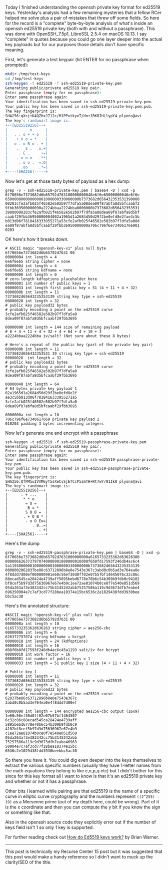 Today I finished understanding the openssh private key format for ed25519 keys. Yesterday's analysis had a few remaining mysteries that a fellow RCer helped me solve plus a pair of mistakes that threw off some fields. So here for the record is a "complete" byte-by-byte analysis of what's inside an openssh ed25519 private key (both with and without a passphrase). This was done with OpenSSH_7.5p1, LibreSSL 2.5.4 on macOS 10.13. I say "complete" in quotes because you could go one layer deeper into the actual key payloads but for our purposes those details don't have specific meaning.

First, let's generate a test keypair (hit ENTER for no passphrase when prompted):

```sh
mkdir /tmp/test-keys
cd /tmp/test-keys
ssh-keygen -t ed25519 -f ssh-ed25519-private-key.pem
Generating public/private ed25519 key pair.
Enter passphrase (empty for no passphrase):
Enter same passphrase again:
Your identification has been saved in ssh-ed25519-private-key.pem.
Your public key has been saved in ssh-ed25519-private-key.pem.pub.
The key fingerprint is:
SHA256:qXcj+K4QZHxJ712c/M1PPutkyxT/Hn+1RKBIHLlypY4 plyons@avi
The key's randomart image is:
+--[ED25519256]--+
|      . ..o      |
|   . . o + + o   |
|    + o o = * .  |
|   o . o B o . + |
|    .   S .   o.+|
|     . E .     +=|
|    . o o o   .**|
|     . o o .  =.O|
|      .oo     .*=|
+----[SHA256]-----+
```

Now let's get at those tasty bytes of payload as a hex dump:

```
grep -v - ssh-ed25519-private-key.pem | base64 -D | xxd -p                  
6f70656e7373682d6b65792d763100000000046e6f6e65000000046e6f6e
650000000000000001000000330000000b7373682d656432353531390000
00203cfe2afb025f46582e502b97f7dfa5a08dea09f87abfa8d5bfcaabf2
9fbb369500000090a2224bbaa2224bba0000000b7373682d656432353531
39000000203cfe2afb025f46582e502b97f7dfa5a08dea09f87abfa8d5bf
caabf29fbb36950000004002a1965d1a2684d50d29f2be0efd8e2fae3c5b
b013d06f7818416333955271a53cfe2afb025f46582e502b97f7dfa5a08d
ea09f87abfa8d5bfcaabf29fbb36950000000a706c796f6e734061766901
0203
```

OK here's how it breaks down.

```
# ASCII magic "openssh-key-v1" plus null byte
6f70656e7373682d6b65792d7631 00
00000004 int length = 4
6e6f6e65 string cipher = none
00000004 int length = 4
6e6f6e65 string kdfname = none
00000000 int length = 0
# zero-length kdfoptions placeholder here
00000001 int number of public keys = 1
00000033 int length first public key = 51 (4 + 11 + 4 + 32)
0000000b int length = 11
7373682d65643235353139 string key type = ssh-ed25519
00000020 int length = 32
# public key payload32 bytes
# probably encoding a point on the ed25519 curve
3cfe2afb025f46582e502b97f7dfa5a0
8dea09f87abfa8d5bfcaabf29fbb3695

00000090 int length = 144 size of remaining payload
# 8 + 4 + 11 + 4 + 32 + 4 + 64 + 4 + 10 + 3
a2224bbaa2224bba iv/salt? (Not sure about these 8 bytes)

# Here's a repeat of the public key (part of the private key pair)
0000000b int length = 11
7373682d656432353531 39 string key type = ssh-ed25519
00000020  int length = 32
# public key payload32 bytes
# probably encoding a point on the ed25519 curve
3cfe2afb025f46582e502b97f7dfa5a0
8dea09f87abfa8d5bfcaabf29fbb3695

00000040 int length = 64
# 64 bytes private key payload 1
02a1965d1a2684d50d29f2be0efd8e2f
ae3c5bb013d06f7818416333955271a5
3cfe2afb025f46582e502b97f7dfa5a0
8dea09f87abfa8d5bfcaabf29fbb3695

0000000a int length = 10
706c796f6e7340617669 private key payload 2
010203 padding 3 bytes incrementing integers
```

Now let's generate one and encrypt with a passphrase

```
ssh-keygen -t ed25519 -f ssh-ed25519-passphrase-private-key.pem
Generating public/private ed25519 key pair.
Enter passphrase (empty for no passphrase):
Enter same passphrase again:
Your identification has been saved in ssh-ed25519-passphrase-private-key.pem.
Your public key has been saved in ssh-ed25519-passphrase-private-key.pem.pub.
The key fingerprint is:
SHA256:QfPM5uIVVM6yT5sXeCvSjETCcP5zmTH+Rt7wY/91Ik8 plyons@avi
The key's randomart image is:
+--[ED25519256]--+
|      . + ...    |
|       * * o     |
|        = O =    |
|         B = *   |
|        S B B =  |
|       . + O B * |
|        . o O Eo=|
|           . B..=|
|              . +|
+----[SHA256]-----+
```

Here's the dump

```
grep -v - ssh-ed25519-passphrase-private-key.pem | base64 -D | xxd -p
6f70656e7373682d6b65792d7631000000000a6165733235362d63626300
0000066263727970740000001800000010d08f6b8fd17593f246db4ac6c4
5a11930000001000000001000000330000000b7373682d65643235353139
0000002062837be86c63712896b8e0e7543e367c3abd0c0b5ad3e764ea0e
4f8ddd7d00ef000000901e60c56ef30d0ff02e07b57bf14645076c32c86c
88ecad545ca28424e4739aff5895bebd6778e70b6c54b309b9fdb0c94102
bf8cef5b97d3d75636967e67e4b9c1ee72ae81074b0ce0f7e540e051d569
05da263af3e383342cc75b3145242abb75257586a119c9d3673dfb7eabe4
696350904e7c7af3cd77f28bea10374e15bc6536c2e1029438fdd3930bee
bbc5ac30
```

Here's the annotated structure:

```
#ASCII magic "openssh-key-v1" plus null byte
6f70656e7373682d6b65792d7631 00
0000000a int length = 10
6165733235362d636263 string cipher = aes256-cbc
00000006 int length = 6
626372797074 string kdfname = bcrypt
00000018 int length = 24 (kdfoptions)
00000010 int length = 16
d08f6b8fd17593f246db4ac6c45a1193 salt/iv for bcrypt
00000010 int work factor = 16
00000001 int number of public keys = 1
00000033 int length = 51 public key 1 size (4 + 11 + 4 + 32)

# Public key 1
0000000b int length = 11
7373682d65643235353139 string key type = ssh-ed25519
00000020 int length = 32
# public key payload32 bytes
# probably encoding a point on the ed25519 curve
62837be86c63712896b8e0e7543e367c
3abd0c0b5ad3e764ea0e4f8ddd7d00ef

00000090 int length = 144 encrypted aes256-cbc output (16x9)
1e60c56ef30d0ff02e07b57bf1464507
6c32c86c88ecad545ca28424e4739aff
5895bebd6778e70b6c54b309b9fdb0c9
4102bf8cef5b97d3d75636967e67e4b9
c1ee72ae81074b0ce0f7e540e051d569
05da263af3e383342cc75b3145242abb
75257586a119c9d3673dfb7eabe46963
50904e7c7af3cd77f28bea10374e15bc
6536c2e1029438fdd3930beebbc5ac30
```

So there you have it. You could dig even deeper into the keys themselves to extract the various specific numbers (usually they have 1-letter names from the math equations they belong to like e,n,p,q etc) but I didn't bother for this since for this key format all I want to know is that it's an ed25519 private key and whether or not it has a passphrase.

Other bits I learned while pairing are that ed25519 is the name of a specific curve in elliptic curve cryptography and the numbers represent `((2^255) - 19)` as a Mersenne prime (out of my depth here, could be wrong). Part of it is the x coordinate and then you can compute the y bit if you know the sign or something like that.

Also in the openssh source code they explicitly error out if the number of keys field isn't 1 so only 1 key is supported.

For further reading check out [How do Ed5519 keys work?](https://blog.mozilla.org/warner/2011/11/29/ed25519-keys/) by Brian Warner.

----

This post is technically my Recurse Center 15 post but it was suggested that this post would make a handy reference so I didn't want to muck up the clarity/SEO of the title.
